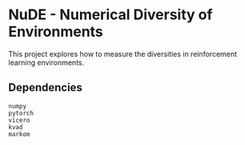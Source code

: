 # NuDE - Numerical Diversity of Environments
This project explores how to measure the diversities in reinforcement learning environments.

## Dependencies 

```
numpy
pytorch
vicero
kvad
markom
```